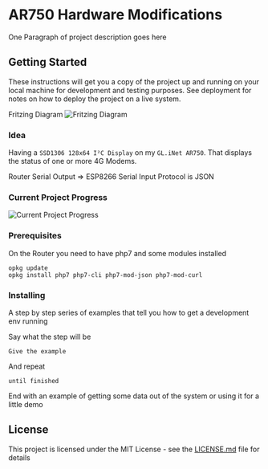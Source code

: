 # AR750 Hardware Modifications
One Paragraph of project description goes here

## Getting Started

These instructions will get you a copy of the project up and running on your local machine for development and testing purposes. See deployment for notes on how to deploy the project on a live system.

Fritzing Diagram
![Fritzing Diagram](https://i.imgur.com/dWSZMaj.png)



### Idea

Having a `SSD1306 128x64 I²C Display` on my `GL.iNet AR750`. That displays the status of one or more 4G Modems.

Router Serial Output => ESP8266 Serial Input
Protocol is JSON



### Current Project Progress
![Current Project Progress](https://i.imgur.com/BX0IY3g.jpg)



### Prerequisites

On the Router you need to have php7 and some modules installed

```
opkg update
opkg install php7 php7-cli php7-mod-json php7-mod-curl
```

### Installing

A step by step series of examples that tell you how to get a development env running

Say what the step will be

```
Give the example
```

And repeat

```
until finished
```

End with an example of getting some data out of the system or using it for a little demo

## License

This project is licensed under the MIT License - see the [LICENSE.md](LICENSE.md) file for details